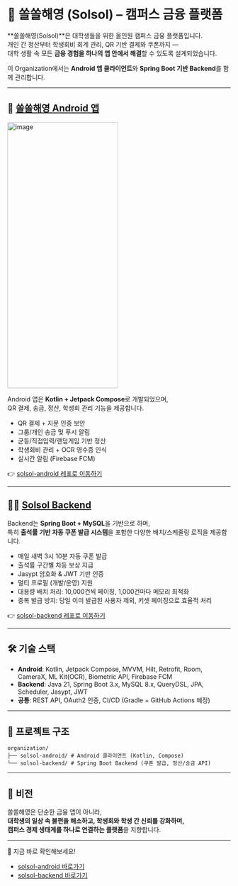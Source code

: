 # 🏦 쏠쏠해영 (Solsol) – 캠퍼스 금융 플랫폼

**쏠쏠해영(Solsol)**은 대학생들을 위한 올인원 캠퍼스 금융 플랫폼입니다.  
개인 간 정산부터 학생회비 회계 관리, QR 기반 결제와 쿠폰까지 —  
대학 생활 속 모든 **금융 경험을 하나의 앱 안에서 해결**할 수 있도록 설계되었습니다.  

이 Organization에서는 **Android 앱 클라이언트**와 **Spring Boot 기반 Backend**를 함께 관리합니다.  

---

## 📱 [쏠쏠해영 Android 앱](https://github.com/CANSHOOT/solsol-android)

<img width="250" height="600" alt="image" src="https://github.com/user-attachments/assets/d222d07e-f96c-4433-b156-d873d337e3d5" />

Android 앱은 **Kotlin + Jetpack Compose**로 개발되었으며,  
QR 결제, 송금, 정산, 학생회 관리 기능을 제공합니다.  

- QR 결제 + 지문 인증 보안  
- 그룹/개인 송금 및 푸시 알림  
- 균등/직접입력/랜덤게임 기반 정산  
- 학생회비 관리 + OCR 영수증 인식  
- 실시간 알림 (Firebase FCM)  

👉 [solsol-android 레포로 이동하기](https://github.com/CANSHOOT/solsol-android)

---

## 🏃‍♂️ [Solsol Backend](https://github.com/CANSHOOT/solsol-backend)

Backend는 **Spring Boot + MySQL**을 기반으로 하며,  
특히 **출석률 기반 자동 쿠폰 발급 시스템**을 포함한 다양한 배치/스케줄링 로직을 제공합니다.  

- 매일 새벽 3시 10분 자동 쿠폰 발급  
- 출석률 구간별 차등 보상 지급  
- Jasypt 암호화 & JWT 기반 인증  
- 멀티 프로필 (개발/운영) 지원
- 대용량 배치 처리: 10,000건씩 페이징, 1,000건마다 메모리 최적화
- 중복 발급 방지: 당일 이미 발급된 사용자 제외, 키셋 페이징으로 효율적 처리

👉 [solsol-backend 레포로 이동하기](https://github.com/CANSHOOT/solsol-backend)

---

## 🛠️ 기술 스택

- **Android**: Kotlin, Jetpack Compose, MVVM, Hilt, Retrofit, Room, CameraX, ML Kit(OCR), Biometric API, Firebase FCM  
- **Backend**: Java 21, Spring Boot 3.x, MySQL 8.x, QueryDSL, JPA, Scheduler, Jasypt, JWT  
- **공통**: REST API, OAuth2 인증, CI/CD (Gradle + GitHub Actions 예정)

---

## 🚀 프로젝트 구조
```
organization/
├── solsol-android/ # Android 클라이언트 (Kotlin, Compose)
└── solsol-backend/ # Spring Boot Backend (쿠폰 발급, 정산/송금 API)
```

---

## 📌 비전

쏠쏠해영은 단순한 금융 앱이 아니라,  
**대학생의 일상 속 불편을 해소하고, 학생회와 학생 간 신뢰를 강화하며,  
캠퍼스 경제 생태계를 하나로 연결하는 플랫폼**을 지향합니다.  

---

🔗 지금 바로 확인해보세요!  
- [solsol-android 바로가기](https://github.com/CANSHOOT/solsol-android)  
- [solsol-backend 바로가기](https://github.com/CANSHOOT/solsol-backend)  

